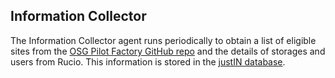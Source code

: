 ## Information Collector 

The Information Collector agent runs periodically to obtain a list of 
eligible sites from the 
[OSG Pilot Factory GitHub repo](https://github.com/opensciencegrid/osg-gfactory) 
and the details of storages and users from Rucio. This information is 
stored in the [justIN database](database.md).
